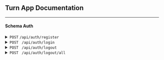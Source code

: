 ## Turn App Documentation

---

#### Schema Auth

<details>
 <summary>
 <code>POST</code>  <code>/api/auth/register</code></summary>

##### Parameters

> | name     | type     | data type | description              |
> | -------- | -------- | --------- | ------------------------ |
> | email    | required | string    | Unique email to register |
> | password | required | string    | 6-25 length password     |

##### Responses

> | http code | content-type     | response                                                 |
> | --------- | ---------------- | -------------------------------------------------------- |
> | `201`     | application/json | `{"code":"422","content":"Usuario creado exitosamente"}` |
> | `422`     | application/json | `{"code":"422","message":"Unproccesable data"}`          |
> | `500`     | application/json | `{"code":"500","message":"Unkonown server error"}`       |

##### Example cURL

> ```javascript
> axios({
>   method: "post",
>   url: "/api/auth/register",
>   data: { email: "email@example.com", password: "password1234" },
> });
> ```

</details>

<details>
<summary><code>POST </code> <code>/api/auth/login</code> </summary>
##### Parameters

> | name     | type     | data type | description              |
> | -------- | -------- | --------- | ------------------------ |
> | email    | required | string    | Unique email to register |
> | password | required | string    | 6-25 length password     |

##### Responses

> | http code | content-type     | response                                           |
> | --------- | ---------------- | -------------------------------------------------- |
> | `200`     | application/json | `{"code":"200","content": auth: object}`           |
> | `422`     | application/json | `{"code":"422","message":"Unproccesable data"}`    |
> | `500`     | application/json | `{"code":"500","message":"Unkonown server error"}` |

##### Example cURL

> ```javascript
> axios({
>   method: "post",
>   url: "/api/auth/login",
>   data: { email: "email@example.com", password: "password1234" },
> });
> ```

</details>
<details>

<summary><code>POST </code> <code>/api/auth/logout</code> </summary>

##### Headers

> | name          | type     | data type    | description           |
> | ------------- | -------- | ------------ | --------------------- |
> | Authorization | required | Bearer Token | Token provided by api |

##### Parameters

> NONE

##### Responses

> | http code | content-type     | response                                                  |
> | --------- | ---------------- | --------------------------------------------------------- |
> | `200`     | application/json | `{"code":"200","content": "Sesión cerrada exitosamente"}` |
> | `500`     | application/json | `{"code":"500","message":"Unkonown server error"}`        |

##### Example cURL

> ```javascript
> axios({
>   method: "post",
>   headers: {Authorization: `Bearer ${token}`}
>   url: "/api/auth/logout",
> });
> ```

</details>
<details>

<summary><code>POST </code> <code>/api/auth/logout/all</code> </summary>

##### Headers

> | name          | type     | data type    | description           |
> | ------------- | -------- | ------------ | --------------------- |
> | Authorization | required | Bearer Token | Token provided by api |

##### Parameters

> NONE

##### Responses

> | http code | content-type     | response                                                        |
> | --------- | ---------------- | --------------------------------------------------------------- |
> | `200`     | application/json | `{"code":"200","content": "Se han cerrado todas las sesiones"}` |
> | `500`     | application/json | `{"code":"500","message":"Unkonown server error"}`              |

##### Example cURL

> ```javascript
> axios({
>   method: "post",
>   headers: {Authorization: `Bearer ${token}`}
>   url: "/api/auth/logout/all",
> });
> ```

</details>
